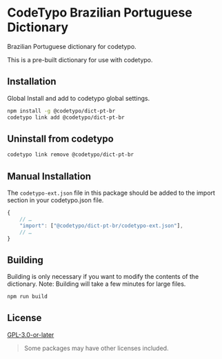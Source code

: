 # CodeTypo Brazilian Portuguese Dictionary

Brazilian Portuguese dictionary for codetypo.

This is a pre-built dictionary for use with codetypo.

## Installation

Global Install and add to codetypo global settings.

```sh
npm install -g @codetypo/dict-pt-br
codetypo link add @codetypo/dict-pt-br
```

## Uninstall from codetypo

```sh
codetypo link remove @codetypo/dict-pt-br
```

## Manual Installation

The `codetypo-ext.json` file in this package should be added to the import section in your codetypo.json file.

```javascript
{
    // …
    "import": ["@codetypo/dict-pt-br/codetypo-ext.json"],
    // …
}
```

## Building

Building is only necessary if you want to modify the contents of the dictionary. Note: Building will take a few minutes for large files.

```sh
npm run build
```

## License

[GPL-3.0-or-later](https://github.com/khulnasoft/codetypo-dicts/blob/main/dictionaries/pt_BR/LICENSE)

> Some packages may have other licenses included.
